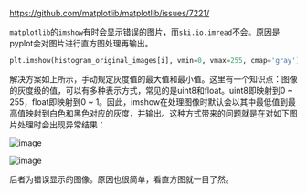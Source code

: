 https://github.com/matplotlib/matplotlib/issues/7221/

`matplotlib`的`imshow`有时会显示错误的图片，而`ski.io.imread`不会。原因是pyplot会对图片进行直方图处理再输出。

```python
plt.imshow(histogram_original_images[i], vmin=0, vmax=255, cmap='gray')
```

解决方案如上所示，手动规定灰度值的最大值和最小值。这里有一个知识点：图像的灰度级的值，可以有多种表示方式，常见的是uint8和float。uint8即映射到0 ~ 255，float即映射到0 ~ 1。因此，imshow在处理图像时默认会以其中最低值到最高值映射到白色和黑色对应的灰度，并输出。这种方式带来的问题就是在对如下图片处理时会出现异常结果：


![image](https://github.com/aldehyde-rcho/aldehyde-rcho.github.io/assets/72068339/7a47c9bd-56b3-4728-ba8c-634ed9330931)

![image](https://github.com/aldehyde-rcho/aldehyde-rcho.github.io/assets/72068339/2eddfdbc-e329-4767-82ac-a5e78380c1b8)

后者为错误显示的图像。原因也很简单，看直方图就一目了然。